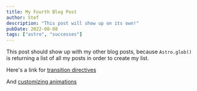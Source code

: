 ```yaml
---
title: My Fourth Blog Post
author: Stef
description: "This post will show up on its own!"
pubDate: 2022-08-08
tags: ["astro", "successes"]
---
```

This post should show up with my other blog posts, because `Astro.glob()` is returning a list of all my posts in order to create my list.

Here's a link for [transition directives](https://docs.astro.build/en/guides/view-transitions/#transition-directives)

And [customizing animations](https://docs.astro.build/en/guides/view-transitions/#customizing-animations)